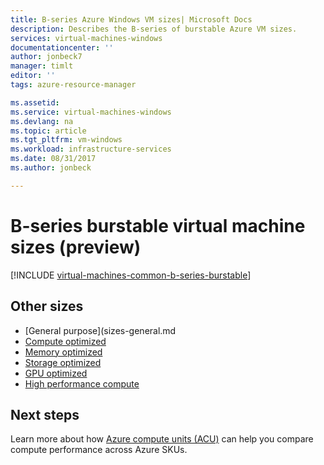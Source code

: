 ```yaml
---
title: B-series Azure Windows VM sizes| Microsoft Docs
description: Describes the B-series of burstable Azure VM sizes.
services: virtual-machines-windows
documentationcenter: ''
author: jonbeck7
manager: timlt
editor: ''
tags: azure-resource-manager

ms.assetid: 
ms.service: virtual-machines-windows
ms.devlang: na
ms.topic: article
ms.tgt_pltfrm: vm-windows
ms.workload: infrastructure-services
ms.date: 08/31/2017
ms.author: jonbeck

---
```


# B-series burstable virtual machine sizes (preview)

[!INCLUDE [virtual-machines-common-b-series-burstable](../../../includes/virtual-machines-common-b-series-burstable.md)]


## Other sizes
- [General purpose](sizes-general.md
- [Compute optimized](sizes-compute.md)
- [Memory optimized](../virtual-machines-windows-sizes-memory.md)
- [Storage optimized](../virtual-machines-windows-sizes-storage.md)
- [GPU optimized](sizes-gpu.md)
- [High performance compute](sizes-hpc.md)

## Next steps
Learn more about how [Azure compute units (ACU)](acu.md) can help you compare compute performance across Azure SKUs.